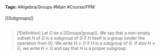 **Tags:** #Algebra/Groups #Main #Course/FPM 
###### [[Subgroups]]
> [!Definition]
> Let $G$ be a [[Groups|group]]. We say that a non-empty subset $H$ of $G$ is a *subgroup* of $G$ if $H$ itself is a group (under the operation from $G$). We write $H\le G$ if $H$ is a subgroup of $G$. If also $H\ne G$, we write $H<G$ and say that $H$ is a proper subgroup